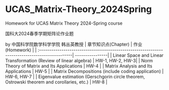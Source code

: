 # UCAS_Matrix-Theory_2024Spring
Homework for UCAS Matrix Theory 2024-Spring course

国科大2024春季学期矩阵论作业题 

by 中国科学院数学科学学院 韩丛英教授
| 章节知识点(Chapter)                                                                            | 作业(Homework)  | 
| :----------------------------------------------------------------------------------------------| ----------------| 
| Linear Space and Linear Transformation (Review of linear algebra)                              | HW-1, HW-2, HW-3| 
| Norm Theory of Matrix and Its Applications                                                     | HW-4            | 
| Matrix Analysis and Its Applications                                                           | HW-5            | 
| Matrix Decompositions (include coding application)                                             | HW-6, HW-7      | 
| Eigenvalue estimation (Gerschgorin circle theorem, Ostrowski theorem and corollaries, etc.)    | HW-8            | 
